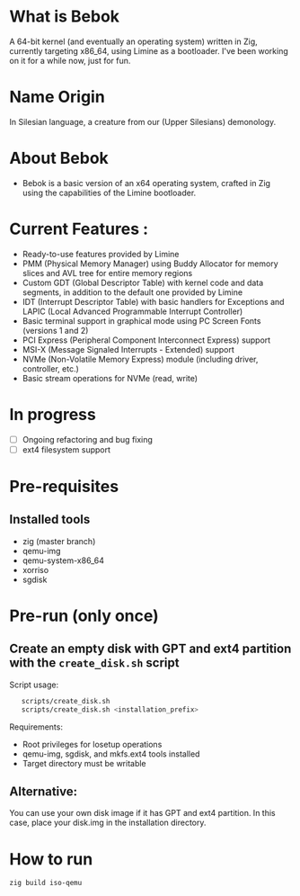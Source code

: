 # What is Bebok
A 64-bit kernel (and eventually an operating system) written in Zig, currently targeting x86_64, using Limine as a bootloader. I've been working on it for a while now, just for fun.

# Name Origin
In Silesian language, a creature from our (Upper Silesians) demonology. 

# About Bebok
- Bebok is a basic version of an x64 operating system, crafted in Zig using the capabilities of the Limine bootloader.

# Current Features :
- Ready-to-use features provided by Limine
- PMM (Physical Memory Manager) using Buddy Allocator for memory slices and AVL tree for entire memory regions
- Custom GDT (Global Descriptor Table) with kernel code and data segments, in addition to the default one provided by Limine
- IDT (Interrupt Descriptor Table) with basic handlers for Exceptions and LAPIC (Local Advanced Programmable Interrupt Controller)
- Basic terminal support in graphical mode using PC Screen Fonts (versions 1 and 2)
- PCI Express (Peripheral Component Interconnect Express) support
- MSI-X (Message Signaled Interrupts - Extended) support
- NVMe (Non-Volatile Memory Express) module (including driver, controller, etc.)
- Basic stream operations for NVMe (read, write)

# In progress
- [ ] Ongoing refactoring and bug fixing
- [ ] ext4 filesystem support

# Pre-requisites
## Installed tools
- zig (master branch)
- qemu-img
- qemu-system-x86_64
- xorriso
- sgdisk

# Pre-run (only once)
## Create an empty disk with GPT and ext4 partition with the `create_disk.sh` script
Script usage:
```bash
   scripts/create_disk.sh                    
   scripts/create_disk.sh <installation_prefix>
```
Requirements:
- Root privileges for losetup operations
- qemu-img, sgdisk, and mkfs.ext4 tools installed
- Target directory must be writable

## Alternative:
You can use your own disk image if it has GPT and ext4 partition.
In this case, place your disk.img in the installation directory.

# How to run
```bash
zig build iso-qemu 
```

